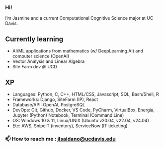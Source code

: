 ### Hi! 
I’m Jasmine and a current Computational Cognitive Science major at UC Davis. 

## Currently learning
- AI/ML applications from mathematics (w/ DeepLearning.AI) and computer science (OpenAI)
- Vector Analysis and Linear Algebra
- Site Farm dev @ UCD

## XP
- Languages: Python, C, C++, HTML/CSS, Javascript, SQL, Bash/Shell, R
- Frameworks: Django, SiteFarm (IP), React
- Database/API: OpenAI, PostgreSQL
- DevOps: Git, Github, Docker, VS Code, PyCharm, VirtualBox, Energia, Jupyter (Python) Notebook, Terminal (Command Line)
- OS: Windows 10 & 11, Linux/UNIX (Ubuntu v20.04, v22.04, v24.04)
- Etc: AWS, SnipeIT (inventory), ServiceNow (IT ticketing)

### 📫 How to reach me : jlsaldano@ucdavis.edu
